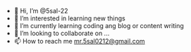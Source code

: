 - 👋 Hi, I’m @5sal-22
- 👀 I’m interested in learning new things
- 🌱 I’m currently learning coding ang blog or content writing
- 💞️ I’m looking to collaborate on ...
- 📫 How to reach me mr.5sal0212@gmail.com

<!---
5sal-22/5sal-22 is a ✨ special ✨ repository because its `README.md` (this file) appears on your GitHub profile.
You can click the Preview link to take a look at your changes.
--->
